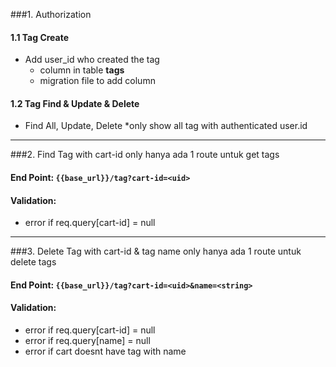 ###1. Authorization
#### 1.1 Tag Create
* Add user_id who created the tag 
    * column in table **tags**
    * migration file to add column

#### 1.2 Tag Find & Update & Delete
  * Find All, Update, Delete
    *only show all tag with authenticated user.id
-------------------------------------------------------------
###2. Find Tag with cart-id only
 hanya ada 1 route untuk get tags
#### End Point:  ```{{base_url}}/tag?cart-id=<uid>```
#### Validation:
  * error if req.query[cart-id] = null
-------------------------------------------------------------
###3. Delete Tag with cart-id & tag name only
 hanya ada 1 route untuk delete tags
#### End Point:  ```{{base_url}}/tag?cart-id=<uid>&name=<string>```
#### Validation:
  * error if req.query[cart-id] = null
  * error if req.query[name] = null
  * error if cart doesnt have tag with name 